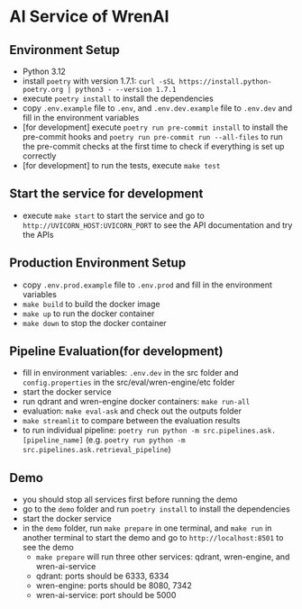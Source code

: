 # AI Service of WrenAI

## Environment Setup

- Python 3.12
- install `poetry` with version 1.7.1: `curl -sSL https://install.python-poetry.org | python3 - --version 1.7.1`
- execute `poetry install` to install the dependencies
- copy `.env.example` file to `.env`, and `.env.dev.example` file to `.env.dev` and fill in the environment variables
- [for development] execute `poetry run pre-commit install` to install the pre-commit hooks and `poetry run pre-commit run --all-files` to run the pre-commit checks at the first time to check if everything is set up correctly
- [for development] to run the tests, execute `make test`

## Start the service for development

- execute `make start` to start the service and go to `http://UVICORN_HOST:UVICORN_PORT` to see the API documentation and try the APIs

## Production Environment Setup

- copy `.env.prod.example` file to `.env.prod` and fill in the environment variables
- `make build` to build the docker image
- `make up` to run the docker container
- `make down` to stop the docker container

## Pipeline Evaluation(for development)

- fill in environment variables: `.env.dev` in the src folder and `config.properties` in the src/eval/wren-engine/etc folder
- start the docker service
- run qdrant and wren-engine docker containers: `make run-all`
- evaluation: `make eval-ask` and check out the outputs folder
- `make streamlit` to compare between the evaluation results
- to run individual pipeline: `poetry run python -m src.pipelines.ask.[pipeline_name]` (e.g. `poetry run python -m src.pipelines.ask.retrieval_pipeline`)

## Demo

- you should stop all services first before running the demo
- go to the `demo` folder and run `poetry install` to install the dependencies
- start the docker service
- in the `demo` folder, run `make prepare` in one terminal, and `make run` in another terminal to start the demo and go to `http://localhost:8501` to see the demo
    - `make prepare` will run three other services: qdrant, wren-engine, and wren-ai-service
    - qdrant: ports should be 6333, 6334
    - wren-engine: ports should be 8080, 7342
    - wren-ai-service: port should be 5000
